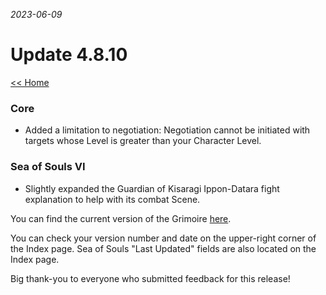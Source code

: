 _2023-06-09_
# Update 4.8.10

[<< Home](https://grimoireofheart.github.io)

### Core
* Added a limitation to negotiation: Negotiation cannot be initiated with targets whose Level is greater than your Character Level. 

### Sea of Souls VI
* Slightly expanded the Guardian of Kisaragi Ippon-Datara fight explanation to help with its combat Scene. 
	


You can find the current version of the Grimoire [here](https://github.com/grimoireofheart/grimoireofheart.github.io/raw/main/Resources/Grimoire%20of%20the%20Heart%20[Core%20Rulebook].pdf).

You can check your version number and date on the upper-right corner of the Index page. Sea of Souls "Last Updated" fields are also located on the Index page. 

Big thank-you to everyone who submitted feedback for this release!
